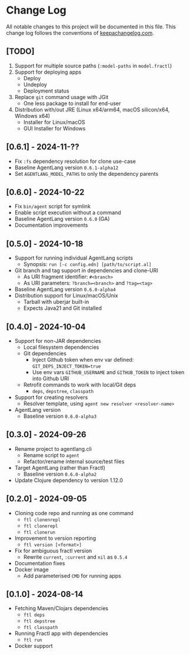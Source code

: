 # Change Log
All notable changes to this project will be documented in this file. This change log follows the conventions of [keepachangelog.com](http://keepachangelog.com/).

## [TODO]
1. Support for multiple source paths (`:model-paths` in `model.fractl`)
2. Support for deploying apps
   - Deploy
   - Undeploy
   - Deployment status
3. Replace `git` command usage with JGit
   - One less package to install for end-user
4. Distribution with/out JRE (Linux x64/arm64, macOS silicon/x64, Windows x64)
   - Installer for Linux/macOS
   - GUI Installer for Windows

## [0.6.1] - 2024-11-??

- Fix `:fs` dependency resolution for clone use-case
- Baseline AgentLang version `0.6.1-alpha12`
- Set `AGENTLANG_MODEL_PATHS` to only the dependency parents

## [0.6.0] - 2024-10-22

- Fix `bin/agent` script for symlink
- Enable script execution without a command
- Baseline AgentLang version `0.6.0` (GA)
- Documentation improvements

## [0.5.0] - 2024-10-18

- Support for running individual AgentLang scripts
  - Synopsis: `run [-c config.edn] [path/to/script.al]`
- Git branch and tag support in dependencies and clone-URI
  - As URI fragment identifier: `#<branch>`
  - As URI parameters: `?branch=<branch>` and `?tag=<tag>`
- Baseline AgentLang version `0.6.0-alpha4`
- Distribution support for Linux/macOS/Unix
  - Tarball with uberjar built-in
  - Expects Java21 and Git installed

## [0.4.0] - 2024-10-04

- Support for non-JAR dependencies
  - Local filesystem dependencies
  - Git dependencies
    - Inject Github token when env var defined: `GIT_DEPS_INJECT_TOKEN=true`
    - Use env vars `GITHUB_USERNAME` and `GITHUB_TOKEN` to inject token into Github URI
  - Retrofit commands to work with local/Git deps
    - `deps`, `depstree`, `classpath`
- Support for creating resolvers
  - Resolver template, using `agent new resolver <resolver-name>`
- AgentLang version
  - Baseline version `0.6.0-alpha3`

## [0.3.0] - 2024-09-26

- Rename project to agentlang.cli
  - Rename script to `agent`
  - Refactor/rename internal source/test files
- Target AgentLang (rather than Fractl)
  - Baseline version `0.6.0-alpha2`
- Update Clojure dependency to version 1.12.0

## [0.2.0] - 2024-09-05

- Cloning code repo and running as one command
  - `ftl clonenrepl`
  - `ftl clonerepl`
  - `ftl clonerun` 
- Improvement to version reporting
  - `ftl version [<format>]`
- Fix for ambiguous fractl version
  - Rewrite `current`, `:current` and `nil` as `0.5.4`
- Documentation fixes
- Docker image
  - Add parameterised `CMD` for running apps

## [0.1.0] - 2024-08-14
- Fetching Maven/Clojars dependencies
  - `ftl deps`
  - `ftl depstree`
  - `ftl classpath`
- Running Fractl app with dependencies
  - `ftl run`
- Docker support
